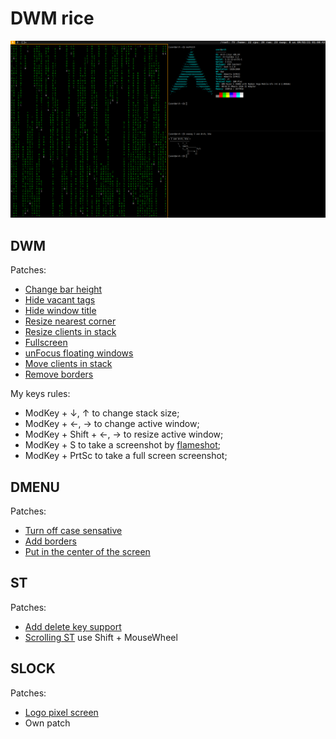 # DWM rice

![Arch Linux](https://github.com/Valetron/Arch-Linux/blob/main/image.png)

## DWM
Patches:
- [Change bar height](https://dwm.suckless.org/patches/bar_height/)
- [Hide vacant tags](https://dwm.suckless.org/patches/hide_vacant_tags/)
- [Hide window title](https://dwm.suckless.org/patches/notitle/)
- [Resize nearest corner](https://dwm.suckless.org/patches/resizecorners/)
- [Resize clients in stack](https://dwm.suckless.org/patches/stackmfact/)
- [Fullscreen](https://dwm.suckless.org/patches/fakefullscreen/)
- [unFocus floating windows](https://dwm.suckless.org/patches/canfocusfloating/)
- [Move clients in stack](https://dwm.suckless.org/patches/movestack/)
- [Remove borders](https://dwm.suckless.org/patches/singularborders/)

My keys rules:
* ModKey + ↓, ↑ to change stack size;
* ModKey + ←, → to change active window;
* ModKey + Shift + ←, → to resize active window;
* ModKey + S to take a screenshot by [flameshot](https://github.com/flameshot-org/flameshot);
* ModKey + PrtSc to take a full screen screenshot;

## DMENU
Patches:
- [Turn off case sensative](https://tools.suckless.org/dmenu/patches/case-insensitive/)
- [Add borders](https://tools.suckless.org/dmenu/patches/border/)
- [Put in the center of the screen](https://tools.suckless.org/dmenu/patches/center/)

## ST
Patches:
- [Add delete key support](https://st.suckless.org/patches/delkey/)
- [Scrolling ST](https://st.suckless.org/patches/scrollback/) use Shift + MouseWheel

## SLOCK
Patches:
- [Logo pixel screen](https://tools.suckless.org/slock/patches/dwmlogoandblurscreen/)
- Own patch


